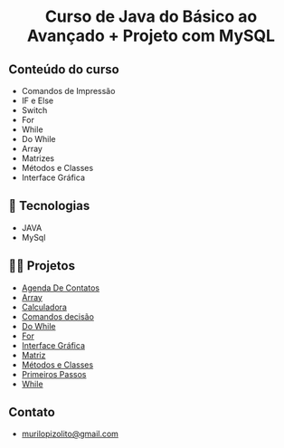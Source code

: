 <h1 align="center">Curso de Java do Básico ao Avançado + Projeto com MySQL</h1>

## Conteúdo do curso
- Comandos de Impressão
- IF e Else
- Switch
- For 
- While 
- Do While
- Array
- Matrizes
- Métodos e Classes
- Interface Gráfica

## 🚀 Tecnologias 

- JAVA
- MySql

## 👨‍💻 Projetos 

- [Agenda De Contatos](https://github.com/MuriloPizolito/Java-Udemy/tree/main/Agenda_de_Contatos)
- [Array](https://github.com/MuriloPizolito/Java-Udemy/tree/main/Array/src)
- [Calculadora](https://github.com/MuriloPizolito/Java-Udemy/tree/main/Calculadora/src)
- [Comandos decisão](https://github.com/MuriloPizolito/Java-Udemy/tree/main/ComandosDecisao1)
- [Do While](https://github.com/MuriloPizolito/Java-Udemy/tree/main/DoWhile1)
- [For](https://github.com/MuriloPizolito/Java-Udemy/tree/main/For)
- [Interface Gráfica](https://github.com/MuriloPizolito/Java-Udemy/tree/main/Interface_Gr%C3%A1fica)
- [Matriz](https://github.com/MuriloPizolito/Java-Udemy/tree/main/Matriz)
- [Métodos e Classes](https://github.com/MuriloPizolito/Java-Udemy/tree/main/Metodos_E_Classes)
- [Primeiros Passos](https://github.com/MuriloPizolito/Java-Udemy/tree/main/PrimeirosPassos)
- [While](https://github.com/MuriloPizolito/Java-Udemy/tree/main/While)

## Contato 

- murilopizolito@gmail.com
